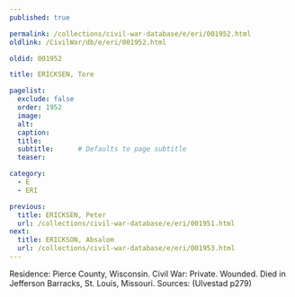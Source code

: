 ```yaml
---
published: true

permalink: /collections/civil-war-database/e/eri/001952.html
oldlink: /CivilWar/db/e/eri/001952.html

oldid: 001952

title: ERICKSEN, Tore

pagelist:
  exclude: false
  order: 1952
  image: 
  alt:
  caption:
  title:
  subtitle:      # Defaults to page subtitle
  teaser:

category: 
  - E 
  - ERI

previous:
  title: ERICKSEN, Peter
  url: /collections/civil-war-database/e/eri/001951.html  
next:
  title: ERICKSON, Absalom
  url: /collections/civil-war-database/e/eri/001953.html   
---
```

Residence: Pierce County, Wisconsin. Civil War: Private. Wounded. Died in Jefferson Barracks, St. Louis, Missouri. Sources: (Ulvestad p279)
